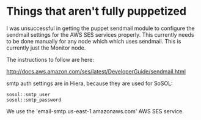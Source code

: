 # Things that aren't fully puppetized

I was unsuccessful in getting the puppet sendmail module to configure the sendmail settings for the AWS SES services properly. This currently needs
to be done manually for any node which which uses sendmail. This is currently just the Monitor node.

The instructions to follow are here:

http://docs.aws.amazon.com/ses/latest/DeveloperGuide/sendmail.html

smtp auth settings are in Hiera, because they are used for SoSOL:

```
sosol::smtp_user
sosol::smtp_password
```

We use the 'email-smtp.us-east-1.amazonaws.com' AWS SES service.
